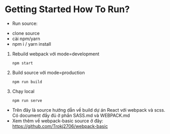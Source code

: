 # Getting Started How To Run?

* Run source: 
- clone source
- cài npm/yarn
- npm i / yarn install

1. Rebuild webpack với mode=development
    ```
    npm start
    ```
2. Build source với mode=production
    ```
    npm run build
    ```
3. Chạy local
    ```
    npm run serve
    ```
* Trên đây là source hướng dẫn về build dự án React với webpack và scss. Có document đầy đủ ở phần SASS.md và WEBPACK.md
* Xem thêm về webpack-basic source ở đây: https://github.com/Trokj2706/webpack-basic
